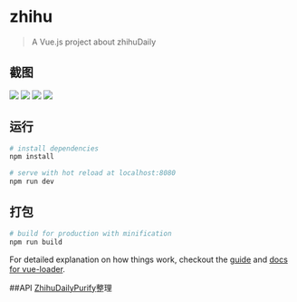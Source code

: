 # zhihu

> A Vue.js project about zhihuDaily

## 截图
![](http://ofn881vu0.bkt.clouddn.com/1.png)
![](http://ofn881vu0.bkt.clouddn.com/2.png)
![](http://ofn881vu0.bkt.clouddn.com/3.png)
![](http://ofn881vu0.bkt.clouddn.com/4.png)


## 运行

``` bash
# install dependencies
npm install

# serve with hot reload at localhost:8080
npm run dev
```
## 打包

``` bash
# build for production with minification
npm run build
```

For detailed explanation on how things work, checkout the [guide](http://vuejs-templates.github.io/webpack/) and [docs for vue-loader](http://vuejs.github.io/vue-loader).

##API
[ZhihuDailyPurify](https://github.com/izzyleung/ZhihuDailyPurify/wiki/%E7%9F%A5%E4%B9%8E%E6%97%A5%E6%8A%A5-API-%E5%88%86%E6%9E%90)整理
